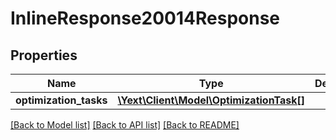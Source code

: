 # InlineResponse20014Response

## Properties
Name | Type | Description | Notes
------------ | ------------- | ------------- | -------------
**optimization_tasks** | [**\Yext\Client\Model\OptimizationTask[]**](OptimizationTask.md) |  | [optional] 

[[Back to Model list]](../README.md#documentation-for-models) [[Back to API list]](../README.md#documentation-for-api-endpoints) [[Back to README]](../README.md)


